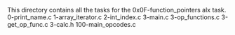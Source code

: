 This directory contains all the tasks for the 0x0F-function_pointers alx task.
0-print_name.c
1-array_iterator.c
2-int_index.c
3-main.c
3-op_functions.c
3-get_op_func.c
3-calc.h
100-main_opcodes.c
